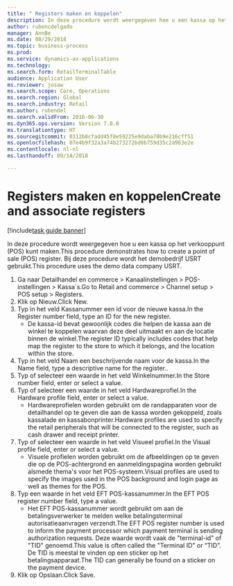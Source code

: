 ```yaml
--- 
title: " Registers maken en koppelen"
description: In deze procedure wordt weergegeven hoe u een kassa op het verkooppunt (POS) kunt maken.
author: rubencdelgado
manager: AnnBe
ms.date: 08/29/2018
ms.topic: business-process
ms.prod: 
ms.service: dynamics-ax-applications
ms.technology: 
ms.search.form: RetailTerminalTable
audience: Application User
ms.reviewer: josaw
ms.search.scope: Core, Operations
ms.search.region: Global
ms.search.industry: Retail
ms.author: rubendel
ms.search.validFrom: 2016-06-30
ms.dyn365.ops.version: Version 7.0.0
ms.translationtype: HT
ms.sourcegitcommit: 0312b8cfadd45f8e59225e9daba78b9e216cff51
ms.openlocfilehash: 07e4b9f32a3a74b273272bd0b759d35c2a963e2e
ms.contentlocale: nl-nl
ms.lasthandoff: 09/14/2018

---
```

# <a name="create-and-associate-registers"></a><span data-ttu-id="ccac2-103"> Registers maken en koppelen</span><span class="sxs-lookup"><span data-stu-id="ccac2-103">Create and associate registers</span></span>

[!include[task guide banner](../includes/task-guide-banner.md)]

<span data-ttu-id="ccac2-104">In deze procedure wordt weergegeven hoe u een kassa op het verkooppunt (POS) kunt maken.</span><span class="sxs-lookup"><span data-stu-id="ccac2-104">This procedure demonstrates how to create a point of sale (POS) register.</span></span> <span data-ttu-id="ccac2-105">Bij deze procedure wordt het demobedrijf USRT gebruikt.</span><span class="sxs-lookup"><span data-stu-id="ccac2-105">This procedure uses the demo data company USRT.</span></span>

1. <span data-ttu-id="ccac2-106">Ga naar Detailhandel en commerce > Kanaalinstellingen > POS-instellingen > Kassa´s.</span><span class="sxs-lookup"><span data-stu-id="ccac2-106">Go to Retail and commerce > Channel setup > POS setup > Registers.</span></span>
2. <span data-ttu-id="ccac2-107">Klik op Nieuw.</span><span class="sxs-lookup"><span data-stu-id="ccac2-107">Click New.</span></span>
3. <span data-ttu-id="ccac2-108">Typ in het veld Kassanummer een id voor de nieuwe kassa.</span><span class="sxs-lookup"><span data-stu-id="ccac2-108">In the Register number field, type an ID for the new register.</span></span>
    * <span data-ttu-id="ccac2-109">De kassa-id bevat gewoonlijk codes die helpen de kassa aan de winkel te koppelen waarvan deze deel uitmaakt en aan de locatie binnen de winkel.</span><span class="sxs-lookup"><span data-stu-id="ccac2-109">The register ID typically includes codes that help map the register to the store to which it belongs, and the location within the store.</span></span>  
4. <span data-ttu-id="ccac2-110">Typ in het veld Naam een beschrijvende naam voor de kassa.</span><span class="sxs-lookup"><span data-stu-id="ccac2-110">In the Name field, type a descriptive name for the register..</span></span>
5. <span data-ttu-id="ccac2-111">Typ of selecteer een waarde in het veld Winkelnummer.</span><span class="sxs-lookup"><span data-stu-id="ccac2-111">In the Store number field, enter or select a value.</span></span>
6. <span data-ttu-id="ccac2-112">Typ of selecteer een waarde in het veld Hardwareprofiel.</span><span class="sxs-lookup"><span data-stu-id="ccac2-112">In the Hardware profile field, enter or select a value.</span></span>
    * <span data-ttu-id="ccac2-113">Hardwareprofielen worden gebruikt om de randapparaten voor de detailhandel op te geven die aan de kassa worden gekoppeld, zoals kassalade en kassabonprinter.</span><span class="sxs-lookup"><span data-stu-id="ccac2-113">Hardware profiles are used to specify the retail peripherals that will be connected to the register, such as cash drawer and receipt printer.</span></span>  
7. <span data-ttu-id="ccac2-114">Typ of selecteer een waarde in het veld Visueel profiel.</span><span class="sxs-lookup"><span data-stu-id="ccac2-114">In the Visual profile field, enter or select a value.</span></span>
    * <span data-ttu-id="ccac2-115">Visuele profielen worden gebruikt om de afbeeldingen op te geven die op de POS-achtergrond en aanmeldingspagina worden gebruikt alsmede thema's voor het POS-systeem.</span><span class="sxs-lookup"><span data-stu-id="ccac2-115">Visual profiles are used to specify the images used in the POS background and login page as well as themes for the POS.</span></span>  
8. <span data-ttu-id="ccac2-116">Typ een waarde in het veld EFT POS-kassanummer.</span><span class="sxs-lookup"><span data-stu-id="ccac2-116">In the EFT POS register number field, type a value.</span></span>
    * <span data-ttu-id="ccac2-117">Het EFT POS-kassanummer wordt gebruikt om aan de betalingsverwerker te melden welke betalingsterminal autorisatieaanvragen verzendt.</span><span class="sxs-lookup"><span data-stu-id="ccac2-117">The EFT POS register number is used to inform the payment processor which payment terminal is sending authorization requests.</span></span> <span data-ttu-id="ccac2-118">Deze waarde wordt vaak de "terminal-id" of "TID" genoemd.</span><span class="sxs-lookup"><span data-stu-id="ccac2-118">This value is often called the "Terminal ID" or “TID”.</span></span> <span data-ttu-id="ccac2-119">De TID is meestal te vinden op een sticker op het betalingsapparaat.</span><span class="sxs-lookup"><span data-stu-id="ccac2-119">The TID can generally be found on a sticker on the payment device.</span></span>  
9. <span data-ttu-id="ccac2-120">Klik op Opslaan.</span><span class="sxs-lookup"><span data-stu-id="ccac2-120">Click Save.</span></span>


